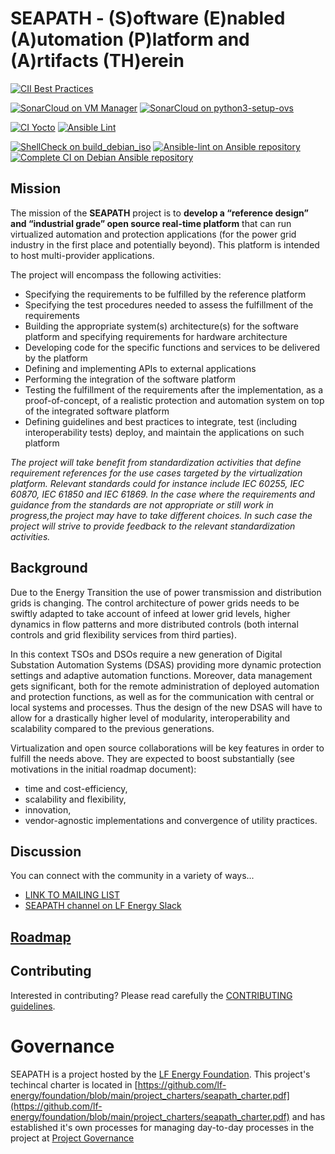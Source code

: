 # SEAPATH - (S)oftware (E)nabled (A)utomation (P)latform and (A)rtifacts (TH)erein

[![CII Best Practices](https://bestpractices.coreinfrastructure.org/projects/5398/badge)](https://bestpractices.coreinfrastructure.org/projects/5398)

[![SonarCloud on VM Manager](https://sonarcloud.io/api/project_badges/measure?project=seapath_vm_manager&metric=alert_status)](https://sonarcloud.io/summary/new_code?id=seapath_vm_manager)
[![SonarCloud on python3-setup-ovs](https://sonarcloud.io/api/project_badges/measure?project=seapath_python3-setup-ovs&metric=alert_status)](https://sonarcloud.io/summary/new_code?id=seapath_python3-setup-ovs)

[![CI Yocto](https://github.com/seapath/ansible/actions/workflows/ci-yocto-weekly.yml/badge.svg)](https://github.com/seapath/ansible/actions/workflows/ci-yocto-weekly.yml)
[![Ansible Lint](https://github.com/seapath/ansible/actions/workflows/ansible-lint-yocto-weekly.yml/badge.svg)](https://github.com/seapath/ansible/actions/workflows/ansible-lint-yocto-weekly.yml)

[![ShellCheck on build_debian_iso](https://github.com/seapath/build_debian_iso/actions/workflows/shellcheck-weekly.yml/badge.svg)](https://github.com/seapath/build_debian_iso/actions/workflows/shellcheck-weekly.yml)
[![Ansible-lint on Ansible repository](https://github.com/seapath/ansible/actions/workflows/ansible-lint-debian-weekly.yml/badge.svg)](https://github.com/seapath/ansible/actions/workflows/ansible-lint-debian-weekly.yml )
[![Complete CI on Debian Ansible repository](https://github.com/seapath/ansible/actions/workflows/ci-debian-weekly.yml/badge.svg)](https://github.com/seapath/ansible/actions/workflows/ci-debian-weekly.yml)

## Mission

The mission of the **SEAPATH** project is to **develop a “reference design” and “industrial grade” open source
real-time platform** that can run virtualized automation and protection applications (for the power grid industry
in the first place and potentially beyond). This platform is intended to host multi-provider applications.

The project will encompass the following activities:
- Specifying the requirements to be fulfilled by the reference platform
- Specifying the test procedures needed to assess the fulfillment of the requirements
- Building the appropriate system(s) architecture(s) for the software platform and specifying requirements for
hardware architecture
- Developing code for the specific functions and services to be delivered by the platform
- Defining and implementing APIs to external applications
- Performing the integration of the software platform
- Testing the fulfillment of the requirements after the implementation, as a proof-of-concept, of a realistic protection and
automation system on top of the integrated software platform
- Defining guidelines and best practices to integrate, test (including interoperability tests) deploy, and maintain
the applications on such platform


*The project will take benefit from standardization activities that define requirement references for the use cases
targeted by the virtualization platform. Relevant standards could for instance include IEC 60255, IEC 60870, IEC 61850
and IEC 61869. In the case where the requirements and guidance from the standards are not appropriate or still work in
progress,the project may have to take different choices. In such case the project will strive to provide feedback to the
relevant standardization activities.*


## Background

Due to the Energy Transition the use of power transmission and distribution grids is changing. The control architecture of
power grids needs to be swiftly adapted to take account of infeed at lower grid levels, higher dynamics in flow patterns and
more distributed controls (both internal controls and grid flexibility services from third parties).

In this context TSOs and DSOs require a new generation of Digital Substation Automation Systems (DSAS) providing more
dynamic protection settings and adaptive automation functions. Moreover, data management gets significant, both for the
remote administration of deployed automation and protection functions, as well as for the communication with central or
local systems and processes. Thus the design of the new DSAS will have to allow for a drastically higher level of modularity,
interoperability and scalability compared to the previous generations.

Virtualization and open source collaborations will be key features in order to fulfill the needs above. They are expected
to boost substantially (see motivations in the initial roadmap document):
-	time and cost-efficiency,
-	scalability and flexibility,
-	innovation,
- vendor-agnostic implementations and convergence of utility practices.

## Discussion

You can connect with the community in a variety of ways...

- [LINK TO MAILING LIST](https://lists.lfenergy.org/g/SEAPATH-TSC)
- [SEAPATH channel on LF Energy Slack](https://lfenergy.slack.com/archives/C01EH8ZLJTC)

## [Roadmap](/ROADMAP.md)


## Contributing

Interested in contributing? Please read carefully the [CONTRIBUTING guidelines](/CONTRIBUTING.md).

# Governance

SEAPATH is a project hosted by the [LF Energy Foundation](https://lfenergy.org). This project's techincal charter is located in [https://github.com/lf-energy/foundation/blob/main/project_charters/seapath_charter.pdf](https://github.com/lf-energy/foundation/blob/main/project_charters/seapath_charter.pdf) and has established it's own processes for managing day-to-day processes in the project at [Project Governance](https://github.com/seapath/.github/blob/main/seapath_governance.md)
